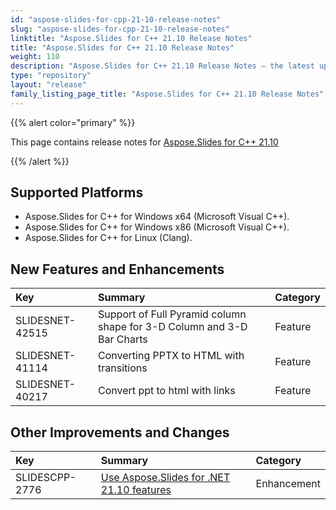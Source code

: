 ```yaml
---
id: "aspose-slides-for-cpp-21-10-release-notes"
slug: "aspose-slides-for-cpp-21-10-release-notes"
linktitle: "Aspose.Slides for C++ 21.10 Release Notes"
title: "Aspose.Slides for C++ 21.10 Release Notes"
weight: 110
description: "Aspose.Slides for C++ 21.10 Release Notes – the latest updates and fixes."
type: "repository"
layout: "release"
family_listing_page_title: "Aspose.Slides for C++ 21.10 Release Notes"
---
```


{{% alert color="primary" %}} 

This page contains release notes for [Aspose.Slides for C++ 21.10](https://www.nuget.org/packages/Aspose.Slides.Cpp/)

{{% /alert %}} 

## **Supported Platforms**
- Aspose.Slides for C++ for Windows x64 (Microsoft Visual C++).
- Aspose.Slides for C++ for Windows x86 (Microsoft Visual C++).
- Aspose.Slides for C++ for Linux (Clang).

## New Features and Enhancements
|**Key**|**Summary**|**Category**|
| :- | :- | :- |
|SLIDESNET-42515|Support of Full Pyramid column shape for 3-D Column and 3-D Bar Charts|Feature|
|SLIDESNET-41114|Converting PPTX to HTML with transitions|Feature|
|SLIDESNET-40217|Convert ppt to html with links|Feature|

## Other Improvements and Changes
|**Key**|**Summary**|**Category**|
| :- | :- | :- |
|SLIDESCPP-2776|[Use Aspose.Slides for .NET 21.10 features](/slides/net/release-notes/2021/aspose-slides-for-net-21-10-release-notes/)|Enhancement|
